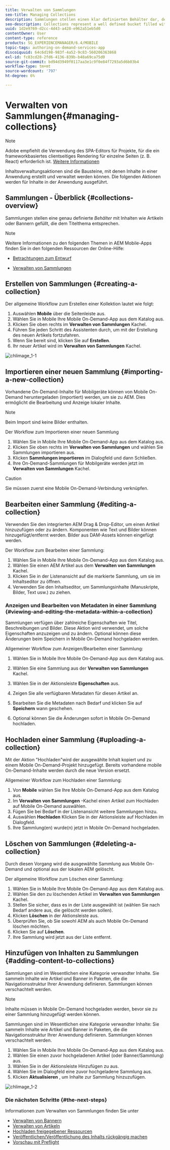 ```yaml
---
title: Verwalten von Sammlungen
seo-title: Managing Collections
description: Sammlungen stellen einen klar definierten Behälter dar, der mit Inhalten wie Artikeln oder Bannern gefüllt ist, die dem Titelthema entsprechen. Auf dieser Seite erfahren Sie mehr.
seo-description: Collections represent a well defined bucket filled with content such as articles or banners that suits the cover's theme. Follow this page to learn more.
uuid: 1d2e9769-d2cc-4d43-a428-e962a51eb5d0
contentOwner: User
content-type: reference
products: SG_EXPERIENCEMANAGER/6.4/MOBILE
topic-tags: authoring-on-demand-services-app
discoiquuid: 64c6d198-983f-4a52-9c83-560206363868
exl-id: fc83cd28-2fd6-4136-839b-b48a69ca75d0
source-git-commit: bd94d3949f0117aa3e1c9f0e84f7293a5d6b03b4
workflow-type: tm+mt
source-wordcount: '797'
ht-degree: 6%

---
```


# Verwalten von Sammlungen{#managing-collections}

>[!NOTE]
>
>Adobe empfiehlt die Verwendung des SPA-Editors für Projekte, für die ein frameworkbasiertes clientseitiges Rendering für einzelne Seiten (z. B. React) erforderlich ist. [Weitere Informationen](/help/sites-developing/spa-overview.md)

Inhaltsverwaltungsaktionen sind die Bausteine, mit denen Inhalte in einer Anwendung erstellt und verwaltet werden können. Die folgenden Aktionen werden für Inhalte in der Anwendung ausgeführt.

## Sammlungen - Überblick {#collections-overview}

Sammlungen stellen eine genau definierte *Behälter* mit Inhalten wie Artikeln oder Bannern gefüllt, die dem Titelthema entsprechen.

>[!NOTE]
>
>Weitere Informationen zu den folgenden Themen in AEM Mobile-Apps finden Sie in den folgenden Ressourcen der Online-Hilfe:
>
>* [Betrachtungen zum Entwurf](https://helpx.adobe.com/digital-publishing-solution/help/design-app.html)
>
>* [Verwalten von Sammlungen](https://helpx.adobe.com/digital-publishing-solution/help/creating-collections.html)

>


## Erstellen von Sammlungen {#creating-a-collection}

Der allgemeine Workflow zum Erstellen einer Kollektion lautet wie folgt:

1. Auswählen **Mobile** über die Seitenleiste aus.
1. Wählen Sie in Mobile Ihre Mobile On-Demand-App aus dem Katalog aus.
1. Klicken Sie oben rechts im **Verwalten von Sammlungen** Kachel.
1. Führen Sie jeden Schritt des Assistenten durch, um mit der Erstellung des neuen Artikels fortzufahren.
1. Wenn Sie bereit sind, klicken Sie auf **Erstellen**.
1. Ihr neuer Artikel wird im **Verwalten von Sammlungen** Kachel.

![chlimage_1-1](assets/chlimage_1-1.gif)

## Importieren einer neuen Sammlung {#importing-a-new-collection}

Vorhandene On-Demand-Inhalte für Mobilgeräte können von Mobile On-Demand heruntergeladen (importiert) werden, um sie zu AEM. Dies ermöglicht die Bearbeitung und Anzeige lokaler Inhalte.

>[!NOTE]
>
>Beim Import sind keine Bilder enthalten.

Der Workflow zum Importieren einer neuen Sammlung

1. Wählen Sie in Mobile Ihre Mobile On-Demand-App aus dem Katalog aus.
1. Klicken Sie oben rechts im **Verwalten von Sammlungen** und wählen Sie Sammlungen importieren aus.
1. Klicken **Sammlungen importieren** im Dialogfeld und dann Schließen.
1. Ihre On-Demand-Sammlungen für Mobilgeräte werden jetzt im **Verwalten von Sammlungen** Kachel.

>[!CAUTION]
>
>Sie müssen zuerst eine Mobile On-Demand-Verbindung verknüpfen.

## Bearbeiten einer Sammlung {#editing-a-collection}

Verwenden Sie den integrierten AEM Drag &amp; Drop-Editor, um einen Artikel hinzuzufügen oder zu ändern. Komponenten wie Text und Bilder können hinzugefügt/entfernt werden. Bilder aus DAM-Assets können eingefügt werden.

Der Workflow zum Bearbeiten einer Sammlung:

1. Wählen Sie in Mobile Ihre Mobile On-Demand-App aus dem Katalog aus.
1. Wählen Sie einen AEM Artikel aus dem **Verwalten von Sammlungen** Kachel.
1. Klicken Sie in der Listenansicht auf die markierte Sammlung, um sie im Inhaltseditor zu öffnen.
1. Verwenden Sie den Inhaltseditor, um Sammlungsinhalte (Manuskripte, Bilder, Text usw.) zu ziehen.

### Anzeigen und Bearbeiten von Metadaten in einer Sammlung {#viewing-and-editing-the-metadata-within-a-collection}

Sammlungen verfügen über zahlreiche Eigenschaften wie Titel, Beschreibungen und Bilder. Diese Aktion wird verwendet, um solche Eigenschaften anzuzeigen und zu ändern. Optional können diese Änderungen beim Speichern in Mobile On-Demand hochgeladen werden.

Allgemeiner Workflow zum Anzeigen/Bearbeiten einer Sammlung:

1. Wählen Sie in Mobile Ihre Mobile On-Demand-App aus dem Katalog aus.
1. Wählen Sie eine Sammlung aus der **Verwalten von Sammlungen** Kachel.

1. Wählen Sie in der Aktionsleiste **Eigenschaften** aus.
1. Zeigen Sie alle verfügbaren Metadaten für diesen Artikel an.
1. Bearbeiten Sie die Metadaten nach Bedarf und klicken Sie auf **Speichern** wann geschehen.
1. Optional können Sie die Änderungen sofort in Mobile On-Demand hochladen.

## Hochladen einer Sammlung {#uploading-a-collection}

Mit der Aktion &quot;Hochladen&quot;wird der ausgewählte Inhalt kopiert und zu einem Mobile On-Demand-Projekt hinzugefügt. Bereits vorhandene mobile On-Demand-Inhalte werden durch die neue Version ersetzt.

Allgemeiner Workflow zum Hochladen einer Sammlung:

1. Von **Mobile** wählen Sie Ihre Mobile On-Demand-App aus dem Katalog aus.
1. Im **Verwalten von Sammlungen** -Kachel einen Artikel zum Hochladen auf Mobile On-Demand auswählen.
1. Fügen Sie bei Bedarf in der Listenansicht weitere Sammlungen hinzu.
1. Auswählen **Hochladen** Klicken Sie in der Aktionsleiste auf Hochladen im Dialogfeld.
1. Ihre Sammlung(en) wurde(n) jetzt in Mobile On-Demand hochgeladen.

## Löschen von Sammlungen {#deleting-a-collection}

Durch diesen Vorgang wird die ausgewählte Sammlung aus Mobile On-Demand und optional aus der lokalen AEM gelöscht.

Der allgemeine Workflow zum Löschen einer Sammlung:

1. Wählen Sie in Mobile Ihre Mobile On-Demand-App aus dem Katalog aus.
1. Wählen Sie den zu löschenden Artikel im **Verwalten von Sammlungen** Kachel.
1. Stellen Sie sicher, dass es in der Liste ausgewählt ist (wählen Sie nach Bedarf andere aus, die gelöscht werden sollen).
1. Klicken **Löschen** in der Aktionsleiste aus.
1. Überprüfen Sie, ob Sie sowohl AEM als auch Mobile On-Demand löschen möchten.
1. Klicken Sie auf **Löschen**.
1. Ihre Sammlung wird jetzt aus der Liste entfernt.

## Hinzufügen von Inhalten zu Sammlungen {#adding-content-to-collections}

Sammlungen sind im Wesentlichen eine Kategorie verwandter Inhalte. Sie sammeln Inhalte wie Artikel und Banner in Paketen, die die Navigationsstruktur Ihrer Anwendung definieren. Sammlungen können verschachtelt werden.

>[!NOTE]
>
>Inhalte müssen in Mobile On-Demand hochgeladen werden, bevor sie zu einer Sammlung hinzugefügt werden können.

Sammlungen sind im Wesentlichen eine Kategorie verwandter Inhalte: Sie sammeln Inhalte wie Artikel und Banner in Paketen, die die Navigationsstruktur Ihrer Anwendung definieren. Sammlungen können verschachtelt werden.

1. Wählen Sie in Mobile Ihre Mobile On-Demand-App aus dem Katalog aus.
1. Wählen Sie einen zuvor hochgeladenen Artikel (oder Banner/Sammlung) aus.
1. Wählen Sie in der Aktionsleiste Hinzufügen zu aus.
1. Wählen Sie im Dialogfeld eine zuvor hochgeladene Sammlung aus.
1. Klicken **Aktualisieren** , um Inhalte zur Sammlung hinzuzufügen.

![chlimage_1-2](assets/chlimage_1-2.gif)

### Die nächsten Schritte {#the-next-steps}

Informationen zum Verwalten von Sammlungen finden Sie unter

* [Verwalten von Bannern](/help/mobile/mobile-on-demand-managing-banners.md)
* [Verwalten von Artikeln](/help/mobile/mobile-on-demand-managing-articles.md)
* [Hochladen freigegebener Ressourcen](/help/mobile/mobile-on-demand-shared-resources.md)
* [Veröffentlichen/Veröffentlichung des Inhalts rückgängig machen](/help/mobile/mobile-on-demand-publishing-unpublishing.md)
* [Vorschau mit Preflight](/help/mobile/aem-mobile-manage-ondemand-services.md)
